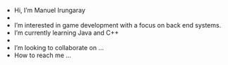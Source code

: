 - Hi, I’m Manuel Irungaray
- 
- I’m interested in game development with a focus on back end systems.
- I’m currently learning Java and C++
- 
- I’m looking to collaborate on ...
- How to reach me ...

<!---
ManuelIrungaray/ManuelIrungaray is a ✨ special ✨ repository because its `README.md` (this file) appears on your GitHub profile.
You can click the Preview link to take a look at your changes.
--->
